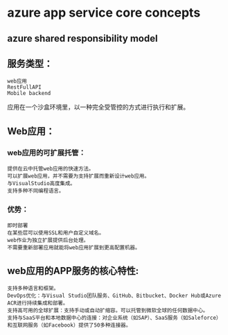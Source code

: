 # azure app service core concepts

## azure shared responsibility model

## 服务类型：
    
    web应用
    RestFullAPI
    Mobile backend

应用在一个沙盒环境里，以一种完全受管控的方式进行执行和扩展。

## Web应用：

### web应用的可扩展托管：

    提供在云中托管web应用的快速方法。
    可以扩展web应用，并不需要为支持扩展而重新设计web应用。
    与VisualStudio高度集成。
    支持多种不同编程语言。

### 优势：
    
    即时部署
    在某些层可以使用SSL和用户自定义域名。
    web作业为独立扩展提供后台处理。
    不需要重新部署应用就能将web应用扩展到更高配置机器。

## web应用的APP服务的核心特性:

    支持多种语言和框架。
    DevOps优化：与Visual Studio团队服务、GitHub、Bitbucket、Docker Hub或Azure ACR进行持续集成和部署。
    支持高可用的全球扩展：支持手动或自动扩缩容。可以托管到微软全球的任何数据中心。
    支持与SaaS平台和本地数据中心的连接：对企业系统（如SAP）、SaaS服务（如Saleforce）和互联网服务（如Facebook）提供了50多种连接器。

